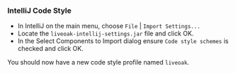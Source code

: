 ### IntelliJ Code Style

- In IntelliJ on the main menu, choose `File` | `Import Settings...`
- Locate the `liveoak-intellij-settings.jar` file and click OK.
- In the Select Components to Import dialog ensure `Code style schemes` is checked and click OK.

You should now have a new code style profile named `liveoak`.

